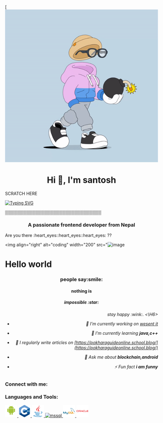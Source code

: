 [![MasterHead](nft.gif)


<h1 align="center">Hi 👋, I'm santosh</h1>

SCRATCH HERE

[![Typing SVG](https://readme-typing-svg.demolab.com/?lines=Try+Your+luck;Best+Of+Luck)](https://git.io/typing-svg)

▒▒▒▒▒▒▒▒▒▒▒▒▒▒▒▒▒▒▒▒▒▒▒▒▒▒▒▒▒▒▒▒
<h3 align="center">A passionate frontend developer from Nepal</h3>

<HTML>

<HEAD> Are you there :heart_eyes::heart_eyes::heart_eyes: ?? </HEAD> 
  
<BODY>  
  
  <img align="right" alt="coding" width="200" src="![image](https://user-images.githubusercontent.com/117640694/233314632-aca3d4b4-1e3d-4ae9-a1e8-d8a7109f47e7.png)

<H1> Hello world </H1>
 


<H3 align="center"> people say:smile: </H3>


<H4 align="center"> nothing is </H4>

<H5 align="center"> impossible :star: </H5>

<H6 align="right"> stay happy :wink:. <\H6>
  </body>
  </html>



- 🔭 I’m currently working on [wesent it](https://www.wesendit.com/)

- 🌱 I’m currently learning **java,c++**

- 📝 I regularly write articles on [https://pokharaguideonline.school.blog/](https://pokharaguideonline.school.blog/)

- 💬 Ask me about **blockchain,android**

- ⚡ Fun fact **i am funny**

<h3 align="left">Connect with me:</h3>
<p align="left">
</p>

<h3 align="left">Languages and Tools:</h3>
<p align="left"> <a href="https://developer.android.com" target="_blank" rel="noreferrer"> <img src="https://raw.githubusercontent.com/devicons/devicon/master/icons/android/android-original-wordmark.svg" alt="android" width="40" height="40"/> </a> <a href="https://www.w3schools.com/cpp/" target="_blank" rel="noreferrer"> <img src="https://raw.githubusercontent.com/devicons/devicon/master/icons/cplusplus/cplusplus-original.svg" alt="cplusplus" width="40" height="40"/> </a> <a href="https://www.java.com" target="_blank" rel="noreferrer"> <img src="https://raw.githubusercontent.com/devicons/devicon/master/icons/java/java-original.svg" alt="java" width="40" height="40"/> </a> <a href="https://www.microsoft.com/en-us/sql-server" target="_blank" rel="noreferrer"> <img src="https://www.svgrepo.com/show/303229/microsoft-sql-server-logo.svg" alt="mssql" width="40" height="40"/> </a> <a href="https://www.mysql.com/" target="_blank" rel="noreferrer"> <img src="https://raw.githubusercontent.com/devicons/devicon/master/icons/mysql/mysql-original-wordmark.svg" alt="mysql" width="40" height="40"/> </a> <a href="https://www.oracle.com/" target="_blank" rel="noreferrer"> <img src="https://raw.githubusercontent.com/devicons/devicon/master/icons/oracle/oracle-original.svg" alt="oracle" width="40" height="40"/> </a> </p>


